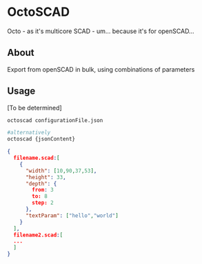 # OctoSCAD

Octo - as it's multicore
SCAD - um... because it's for openSCAD...

## About

Export from openSCAD in bulk, using combinations of parameters

## Usage

[To be determined]
```bash
octoscad configurationFile.json

#alternatively
octoscad {jsonContent}
```


```json
{
  filename.scad:[
    {
      "width": [10,90,37,53],
      "height": 33,
      "depth": {
        from: 3
        to: 8
        step: 2
      },
      "textParam": ["hello","world"]
    }
  ],
  filename2.scad:[
  ...
  ]
}
```


